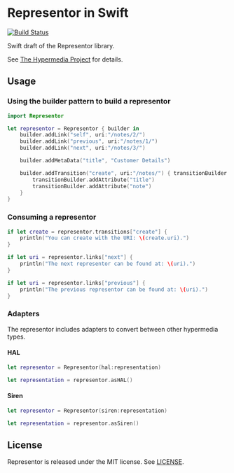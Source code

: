 # Representor in Swift

[![Build Status](http://img.shields.io/travis/the-hypermedia-project/representor-swift/master.svg?style=flat)](https://travis-ci.org/the-hypermedia-project/representor-swift)

Swift draft of the Representor library.

See [The Hypermedia Project](https://github.com/the-hypermedia-project/charter) for details.

## Usage

### Using the builder pattern to build a representor

```swift
import Representor

let representor = Representor { builder in
    builder.addLink("self", uri:"/notes/2/")
    builder.addLink("previous", uri:"/notes/1/")
    builder.addLink("next", uri:"/notes/3/")

    builder.addMetaData("title", "Customer Details")

    builder.addTransition("create", uri:"/notes/") { transitionBuilder in
        transitionBuilder.addAttribute("title")
        transitionBuilder.addAttribute("note")
    }
}
```

### Consuming a representor

```swift
if let create = representor.transitions["create"] {
    println("You can create with the URI: \(create.uri).")
}

if let uri = representor.links["next"] {
    println("The next representor can be found at: \(uri).")
}

if let uri = representor.links["previous"] {
    println("The previous representor can be found at: \(uri).")
}
```

### Adapters

The representor includes adapters to convert between other hypermedia types.

#### HAL

```swift
let representor = Representor(hal:representation)
```

```swift
let representation = representor.asHAL()
```

#### Siren

```swift
let representor = Representor(siren:representation)
```

```swift
let representation = representor.asSiren()
```

## License

Representor is released under the MIT license. See [LICENSE](LICENSE).

